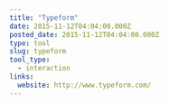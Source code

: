 ```yaml
---
title: "Typeform"
date: 2015-11-12T04:04:00.000Z
posted_date: 2015-11-12T04:04:00.000Z
type: tool
slug: typeform
tool_type: 
  - interaction
links:
  website: http://www.typeform.com/
---
```






